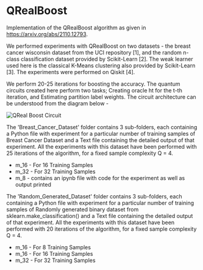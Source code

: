# QRealBoost
Implementation of the QRealBoost algorithm as given in https://arxiv.org/abs/2110.12793.

We performed experiments with QRealBoost on two datasets - the breast cancer wisconsin dataset from the UCI
repository [1], and the random n-class classification dataset provided by Scikit-Learn [2]. The weak learner used here is the classical K-Means clustering also provided by Scikit-Learn [3]. The experiments were performed on Qiskit [4].

We perform 20-25 iterations for boosting the accuracy. The quantum circuits created here perform two tasks; Creating oracle ht for the t-th iteration, and Estimating partition label weights. The circuit architecture can be understood from the diagram below -

![QReal Boost Circuit](https://user-images.githubusercontent.com/78695257/154253475-8529c2f3-f755-451a-91c0-f0f83dc6916e.PNG)

The 'Breast_Cancer_Dataset' folder contains 3 sub-folders, each containing a Python file with experiment for a particular number of training samples of Breast Cancer Dataset and a Text file containing the detailed output of that experiment. All the experiments with this dataset have been performed with 25 iterations of the algorithm, for a fixed sample complexity Q = 4.

- m_16 - For 16 Training Samples
- m_32 - For 32 Training Samples
- m_8 - contains an ipynb file with code for the experiment as well as output printed

The 'Random_Generated_Dataset' folder contains 3 sub-folders, each containing a Python file with experiment for a particular number of training samples of Randomly generated binary dataset from sklearn.make_classification() and a Text file containing the detailed output of that experiment. All the experiments with this dataset have been performed with 20 iterations of the algorithm, for a fixed sample complexity Q = 4.

- m_16 - For 8 Training Samples
- m_16 - For 16 Training Samples
- m_32 - For 32 Training Samples
